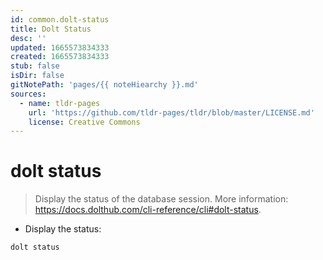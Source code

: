 ```yaml
---
id: common.dolt-status
title: Dolt Status
desc: ''
updated: 1665573834333
created: 1665573834333
stub: false
isDir: false
gitNotePath: 'pages/{{ noteHiearchy }}.md'
sources:
  - name: tldr-pages
    url: 'https://github.com/tldr-pages/tldr/blob/master/LICENSE.md'
    license: Creative Commons
---
```

# dolt status

> Display the status of the database session.
> More information: <https://docs.dolthub.com/cli-reference/cli#dolt-status>.

- Display the status:

`dolt status`

